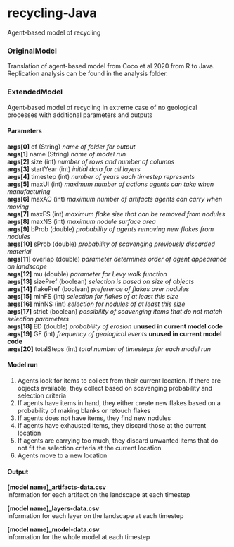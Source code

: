 # recycling-Java

Agent-based model of recycling 

### OriginalModel
Translation of agent-based model from Coco et al 2020 from R to Java. Replication analysis can be found in the analysis folder.


### ExtendedModel
Agent-based model of recycling in extreme case of no geological processes with additional parameters and outputs

#### Parameters
**args[0]** of (String) *name of folder for output*  
**args[1]** name (String) *name of model run*  
**args[2]** size (int) *number of rows and number of columns*  
**args[3]** startYear (int) *initial data for all layers*  
**args[4]** timestep (int) *number of years each timestep represents*  
**args[5]** maxUI (int) *maximum number of actions agents can take when manufacturing*  
**args[6]** maxAC (int) *maximum number of artifacts agents can carry when moving*  
**args[7]** maxFS (int) *maximum flake size that can be removed from nodules*  
**args[8]** maxNS (int) *maximum nodule surface area*  
**args[9]** bProb (double) *probability of agents removing new flakes from nodules*  
**args[10]** sProb (double) *probability of scavenging previously discarded material*  
**args[11]** overlap (double) *parameter determines order of agent appearance on landscape*  
**args[12]** mu (double) *parameter for Levy walk function*  
**args[13]** sizePref (boolean) *selection is based on size of objects*  
**args[14]** flakePref (boolean) *preference of flakes over nodules*  
**args[15]** minFS (int) *selection for flakes of at least this size*  
**args[16]** minNS (int) *selection for nodules of at least this size*  
**args[17]** strict (boolean) *possibility of scavenging items that do not match selection parameters*  
**args[18]** ED (double) *probability of erosion* **unused in current model code**  
**args[19]** GF (int) *frequency of geological events* **unused in current model code**  
**args[20]** totalSteps (int) *total number of timesteps for each model run*  

#### Model run
1. Agents look for items to collect from their current location. If there are objects available, they collect based on scavenging probability and selection criteria
2. If agents have items in hand, they either create new flakes based on a probability of making blanks or retouch flakes 
3. If agents does not have items, they find new nodules
4. If agents have exhausted items, they discard those at the current location
5. If agents are carrying too much, they discard unwanted items that do not fit the selection criteria at the current location
6. Agents move to a new location

#### Output 
**[model name]_artifacts-data.csv**   
	information for each artifact on the landscape at each timestep  

**[model name]_layers-data.csv**  
	information for each layer on the landscape at each timestep  

**[model name]_model-data.csv**  
	information for the whole model at each timestep  



